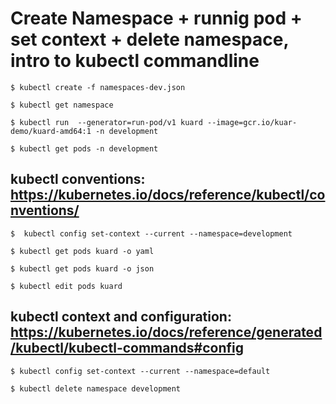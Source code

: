 Create Namespace + runnig pod + set context + delete namespace, intro to kubectl commandline
================================================

    $ kubectl create -f namespaces-dev.json

    $ kubectl get namespace

    $ kubectl run  --generator=run-pod/v1 kuard --image=gcr.io/kuar-demo/kuard-amd64:1 -n development

    $ kubectl get pods -n development

kubectl conventions: https://kubernetes.io/docs/reference/kubectl/conventions/
-------------------

    $  kubectl config set-context --current --namespace=development

    $ kubectl get pods kuard -o yaml

    $ kubectl get pods kuard -o json

    $ kubectl edit pods kuard

kubectl context and configuration: https://kubernetes.io/docs/reference/generated/kubectl/kubectl-commands#config
---------------------------------

    $ kubectl config set-context --current --namespace=default

    $ kubectl delete namespace development
